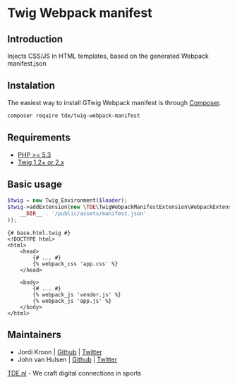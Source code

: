 Twig Webpack manifest
=========================

## Introduction

Injects CSS/JS in HTML templates, based on the generated Webpack manifest.json

## Instalation

The easiest way to install GTwig Webpack manifest is through [Composer](http://getcomposer.org).

```bash
composer require tde/twig-webpack-manifest
```

Requirements
------------
 - [PHP >= 5.3](http://php.net/releases/5_3_0.php)
 - [Twig 1.2+ or 2.x](https://twig.symfony.com)

Basic usage
-----------

```php
$twig = new Twig_Environment($loader);
$twig->addExtension(new \TDE\TwigWebpackManifestExtension\WebpackExtension(
    __DIR__ . '/public/assets/manifest.json'
));
```

```twig
{# base.html.twig #}
<!DOCTYPE html>
<html>
    <head>
        {# ... #}
        {% webpack_css 'app.css' %}
    </head>

    <body>
        {# ... #}
        {% webpack_js 'vendor.js' %}
        {% webpack_js 'app.js' %}
    </body>
</html>
```

Maintainers
-------
 - Jordi Kroon | [Github](https://github.com/jordikroon) | [Twitter](https://twitter.com/jordi12100)
 - John van Hulsen | [Github](https://github.com/johnvanhulsen) | [Twitter](https://twitter.com/johnvanhulsen)
 

[TDE.nl](https://tde.nl) - We craft digital connections in sports
